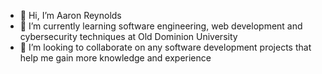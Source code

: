 - 👋 Hi, I’m Aaron Reynolds
- 🌱 I’m currently learning software engineering, web development and cybersecurity techniques at Old Dominion University
- 💞️ I’m looking to collaborate on any software development projects that help me gain more knowledge and experience


<!---
areyn77463/areyn77463 is a ✨ special ✨ repository because its `README.md` (this file) appears on your GitHub profile.
You can click the Preview link to take a look at your changes.
--->
